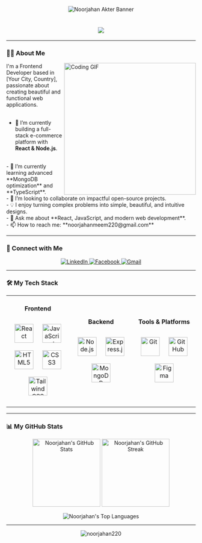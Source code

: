 <!-- Banner -->
<p align="center">
  <img src="https://i.ibb.co/spFqG8xr/Black-Minimal-Business-Personal-Profile-Linkedin-Banner.png" alt="Noorjahan Akter Banner"/>
</p>

<!-- Typing SVG -->
<h1 align="center">
  <a href="https://git.io/typing-svg">
    <img src="https://readme-typing-svg.herokuapp.com/?lines=Hello,+There!+👋;I'm+Noorjahan+Akter.;A+passionate+Frontend+Developer.&center=true&size=30&color=5D3FD3&width=550&vCenter=true&height=60">
  </a>
</h1>

---

### 🙋‍♀️ About Me

<p align="left">
  <img src="https://media.giphy.com/media/L1R1tvI9svkIWwpVYr/giphy.gif" alt="Coding GIF" width="350" align="right"/>

  I'm a Frontend Developer based in [Your City, Country], passionate about creating beautiful and functional web applications.
  <br><br>
  - 🔭 I’m currently building a full-stack e-commerce platform with **React & Node.js**.
  <br>
  - 🌱 I’m currently learning advanced **MongoDB optimization** and **TypeScript**.
  <br>
  - 👯 I’m looking to collaborate on impactful open-source projects.
  <br>
  - 💡 I enjoy turning complex problems into simple, beautiful, and intuitive designs.
  <br>
  - 💬 Ask me about **React, JavaScript, and modern web development**.
  <br>
  - 📫 How to reach me: **noorjahanmeem220@gmail.com**
</p>

---

### 🤝 Connect with Me

<p align="center">
  <a href="https://www.linkedin.com/in/noorjahan-akter-meem30" target="_blank">
    <img src="https://img.shields.io/badge/LinkedIn-0077B5?style=for-the-badge&logo=linkedin&logoColor=white" alt="LinkedIn"/>
  </a>
  <a href="https://www.facebook.com/noorjahan.akter.251879" target="_blank">
    <img src="https://img.shields.io/badge/Facebook-1877F2?style=for-the-badge&logo=facebook&logoColor=white" alt="Facebook"/>
  </a>
  <a href="mailto:noorjahanmeem220@gmail.com" target="_blank">
    <img src="https://img.shields.io/badge/Gmail-D14836?style=for-the-badge&logo=gmail&logoColor=white" alt="Gmail"/>
  </a>
</p>

---

### 🛠️ My Tech Stack

<table align="center" width="100%">
  <tr>
    <td align="center" width="33%">
      <h4 align="center">Frontend</h4>
      <p align="center">
        <a href="https://reactjs.org/" target="_blank"><img style="margin: 10px" src="https://profilinator.rishav.dev/skills-assets/react-original-wordmark.svg" alt="React" height="50" /></a>
        <a href="https://www.javascript.com/" target="_blank"><img style="margin: 10px" src="https://profilinator.rishav.dev/skills-assets/javascript-original.svg" alt="JavaScript" height="50" /></a>
        <a href="https://www.w3.org/TR/html5/" target="_blank"><img style="margin: 10px" src="https://profilinator.rishav.dev/skills-assets/html5-original-wordmark.svg" alt="HTML5" height="50" /></a>
        <a href="https://www.w3schools.com/css/" target="_blank"><img style="margin: 10px" src="https://profilinator.rishav.dev/skills-assets/css3-original-wordmark.svg" alt="CSS3" height="50" /></a>
        <a href="https://tailwindcss.com/" target="_blank"><img style="margin: 10px" src="https://profilinator.rishav.dev/skills-assets/tailwindcss.svg" alt="Tailwind CSS" height="50" /></a>
      </p>
    </td>
    <td align="center" width="33%">
      <h4 align="center">Backend</h4>
      <p align="center">
        <a href="https://nodejs.org/" target="_blank"><img style="margin: 10px" src="https://profilinator.rishav.dev/skills-assets/nodejs-original-wordmark.svg" alt="Node.js" height="50" /></a>
        <a href="https://expressjs.com/" target="_blank"><img style="margin: 10px" src="https://profilinator.rishav.dev/skills-assets/express-original-wordmark.svg" alt="Express.js" height="50" /></a>
        <a href="https://www.mongodb.com/" target="_blank"><img style="margin: 10px" src="https://profilinator.rishav.dev/skills-assets/mongodb-original-wordmark.svg" alt="MongoDB" height="50" /></a>
      </p>
    </td>
    <td align="center" width="33%">
      <h4 align="center">Tools & Platforms</h4>
      <p align="center">
        <a href="https://git-scm.com/" target="_blank"><img style="margin: 10px" src="https://profilinator.rishav.dev/skills-assets/git-scm-icon.svg" alt="Git" height="50" /></a>
        <a href="https://github.com/" target="_blank"><img style="margin: 10px" src="https://profilinator.rishav.dev/skills-assets/github-original-wordmark.svg" alt="GitHub" height="50" /></a>
        <a href="https://www.figma.com/" target="_blank"><img style="margin: 10px" src="https://profilinator.rishav.dev/skills-assets/figma-icon.svg" alt="Figma" height="50" /></a>
      </p>
    </td>
  </tr>
</table>

---

### 📊 My GitHub Stats

<p align="center">
  <!-- GitHub Stats Card -->
  <img height="180em" src="https://github-readme-stats.vercel.app/api?username=noorjahan220&show_icons=true&hide_border=true&count_private=true&include_all_commits=true&theme=tokyonight&icon_color=5D3FD3" alt="Noorjahan's GitHub Stats"/>
  <!-- GitHub Streak Card -->
  <img height="180em" src="https://github-readme-streak-stats.herokuapp.com/?user=noorjahan220&hide_border=true&theme=tokyonight" alt="Noorjahan's GitHub Streak"/>
</p>
<p align="center">
  <!-- Top Languages Card -->
  <img align="center" src="https://github-readme-stats.vercel.app/api/top-langs/?username=noorjahan220&layout=compact&hide_border=true&theme=tokyonight&langs_count=8" alt="Noorjahan's Top Languages"/>
</p>

---

<p align="center">
  <img src="https://komarev.com/ghpvc/?username=noorjahan220&label=Profile%20Views&color=0e75b6&style=flat-square" alt="noorjahan220" />
</p>
